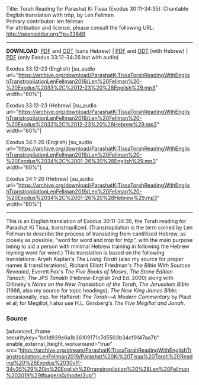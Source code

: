 <html>
<head></head>
<body>
Title: Torah Reading for Parashat Ki Tissa (Exodus 30:11-34:35): Chantable English translation with trōp, by Len Fellman<br />
Primary contributor: len.fellman<br />
For attribution and license, please consult the following URL: <a href="http://opensiddur.org/?p=23849">http://opensiddur.org/?p=23849</a>
<p />
<hr />

<style type="text/css" media="all">.printfriendly {display: none!important;}</style>

<strong>DOWNLOAD:</strong> <a href="https://archive.org/download/ParashatKiTissaTorahReadingWithEnglishTranstropilationLenFellman2019/Parashat%20Ki%20Tissa%20Torah%20Reading%20%28Exodus%2030v11-34v35%29%20in%20English%20transtropilation%20%28Len%20Fellman%202019%29%20-%20english%20only.pdf">PDF</a> and <a href="https://archive.org/download/ParashatKiTissaTorahReadingWithEnglishTranstropilationLenFellman2019/Parashat%20Ki%20Tissa%20Torah%20Reading%20%28Exodus%2030v11-34v35%29%20in%20English%20transtropilation%20%28Len%20Fellman%202019%29%20-%20english%20only.odt">ODT</a> (sans Hebrew) | <a href="https://archive.org/download/ParashatKiTissaTorahReadingWithEnglishTranstropilationLenFellman2019/Parashat%20Ki%20Tissa%20Torah%20Reading%20%28Exodus%2030v11-34v35%29%20in%20English%20transtropilation%20%28Len%20Fellman%202019%29.pdf">PDF</a> and <a href="https://archive.org/download/ParashatKiTissaTorahReadingWithEnglishTranstropilationLenFellman2019/Parashat%20Ki%20Tissa%20Torah%20Reading%20%28Exodus%2030v11-34v35%29%20in%20English%20transtropilation%20%28Len%20Fellman%202019%29.odt">ODT</a> (with Hebrew) | <a href="https://archive.org/download/HolHaMoedSukkotTorahReadingWithEnglishTranstropilationLenFellman2018/Hol%20HaMo%27ed%20Sukkot%20Torah%20Reading%20in%20English%20transtropilation%20with%20audio%20%28Len%20Fellman%202018%29.pdf">PDF</a> (only Exodus 33:12-34:26 but with audio)

Exodus 33:12-23 (English) [su_audio url="https://archive.org/download/ParashatKiTissaTorahReadingWithEnglishTranstropilationLenFellman2019/Len%20Fellman%20-%20Exodus%2033%2C%2012-23%20%28English%29.mp3" width="60%"]

Exodus 33:12-23 (Hebrew) [su_audio url="https://archive.org/download/ParashatKiTissaTorahReadingWithEnglishTranstropilationLenFellman2019/Len%20Fellman%20-%20Exodus%2033%2C%2012-23%20%28Hebrew%29.mp3" width="60%"]

Exodus 34:1-26 (English) [su_audio url="https://archive.org/download/ParashatKiTissaTorahReadingWithEnglishTranstropilationLenFellman2019/Len%20Fellman%20-%20Exodus%2034%2C%2001-26%20%28English%29.mp3" width="60%"]

Exodus 34:1-26 (Hebrew) [su_audio url="https://archive.org/download/ParashatKiTissaTorahReadingWithEnglishTranstropilationLenFellman2019/Len%20Fellman%20-%20Exodus%2034%2C%2001-26%20%28Hebrew%29.mp3" width="60%"]

<hr />

This is an English translation of Exodus 30:11-34:35, the Torah reading for Parashat Ki Tissa, transtropilized. (Transtropilation is the term coined by Len Fellman to describe the process of translating from cantillized Hebrew, as closely as possible, “word for word and <em>trōp</em> for <em>trōp</em>”, with the main purpose being to aid a person with minimal Hebrew training in following the Hebrew leyning word for word.) This translation is based on the following translations: Aryeh Kaplan's <em>The Living Torah</em> (also my source for proper names & transliterations), Richard Elliott Friedman's <em>The Bible With Sources Revealed</em>, Everett Fox's <em>The Five Books of Moses</em>, <em>The Stone Edition Tanach</em>, <em>The JPS Tanakh</em> (Hebrew-English 2nd Ed. 2000) along with Orlinsky's <em>Notes on the New Translation of the Torah</em>, <em>The Jerusalem Bible</em> (1966, also my source for topic headings), <em>The New King James Bible</em>; occasionally, esp. for Haftarot: <em>The Torah—A Modern Commentary</em> by Plaut et al; for Megillot, I also use H.L. Ginsberg's <em>The Five Megillot and Jonah</em>.

<h3>Source</h3>

[advanced_iframe securitykey="be1d939e6a1b36109171c7d5503b34cf9147aa7b" enable_external_height_workaround="true" src="https://archive.org/stream/ParashatKiTissaTorahReadingWithEnglishTranstropilationLenFellman2019/Parashat%20Ki%20Tissa%20Torah%20Reading%20%28Exodus%2030v11-34v35%29%20in%20English%20transtropilation%20%28Len%20Fellman%202019%29#page/n0/mode/2up"]

</body>
</html>